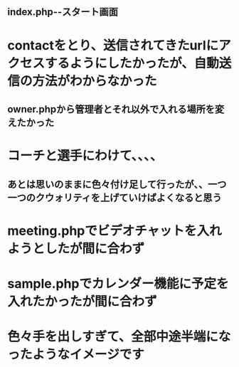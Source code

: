 ## index.php--スタート画面
# contactをとり、送信されてきたurlにアクセスするようにしたかったが、自動送信の方法がわからなかった
## owner.phpから管理者とそれ以外で入れる場所を変えたかった
# コーチと選手にわけて、、、、

## あとは思いのままに色々付け足して行ったが、、一つ一つのクウォリティを上げていけばよくなると思う

# meeting.phpでビデオチャットを入れようとしたが間に合わず
# sample.phpでカレンダー機能に予定を入れたかったが間に合わず
# 色々手を出しすぎて、全部中途半端になったようなイメージです